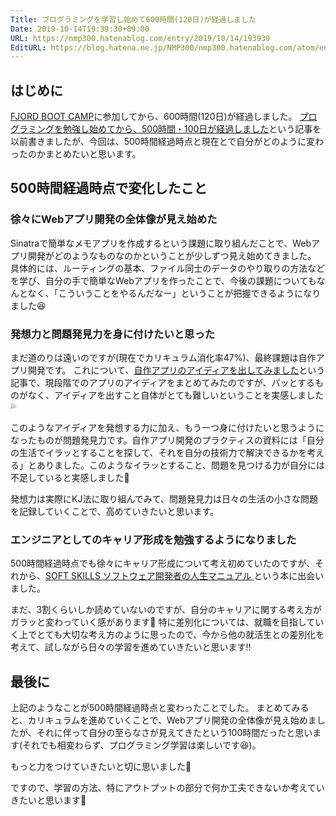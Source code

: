 ```yaml
---
Title: プログラミングを学習し始めて600時間(120日)が経過しました
Date: 2019-10-14T19:39:30+09:00
URL: https://nmp300.hatenablog.com/entry/2019/10/14/193930
EditURL: https://blog.hatena.ne.jp/NMP300/nmp300.hatenablog.com/atom/entry/26006613449429996
---
```


## はじめに

[FJORD BOOT CAMP](https://bootcamp.fjord.jp/)に参加してから、600時間(120日)が経過しました。
[プログラミングを勉強し始めてから、500時間・100日が経過しました](https://nmp300.hatenablog.com/entry/2019/09/27/195503)という記事を以前書きましたが、今回は、500時間経過時点と現在とで自分がどのように変わったのかまとめたいと思います。

## 500時間経過時点で変化したこと

### 徐々にWebアプリ開発の全体像が見え始めた

Sinatraで簡単なメモアプリを作成するという課題に取り組んだことで、Webアプリ開発がどのようなものなのかということが少しずつ見え始めてきました。
具体的には、ルーティングの基本、ファイル同士のデータのやり取りの方法などを学び、自分の手で簡単なWebアプリを作ったことで、今後の課題についてもなんとなく、「こういうことをやるんだなー」ということが把握できるようになりました😆

### 発想力と問題発見力を身に付けたいと思った

まだ道のりは遠いのですが(現在でカリキュラム消化率47%)、最終課題は自作アプリ開発です。
これについて、[自作アプリのアイディアを出してみました](https://nmp300.hatenablog.com/entry/2019/10/10/194927)という記事で、現段階でのアプリのアイディアをまとめてみたのですが、パッとするものがなく、アイディアを出すこと自体がとても難しいということを実感しました💦

このようなアイディアを発想する力に加え、もう一つ身に付けたいと思うようになったものが問題発見力です。自作アプリ開発のプラクティスの資料には「自分の生活でイラッとすることを探して、それを自分の技術力で解決できるかを考える」とありました。このようなイラッとすること、問題を見つける力が自分には不足していると実感しました🤔

発想力は実際にKJ法に取り組んでみて、問題発見力は日々の生活の小さな問題を記録していくことで、高めていきたいと思います。

### エンジニアとしてのキャリア形成を勉強するようになりました

500時間経過時点でも徐々にキャリア形成について考え初めていたのですが、それから、[SOFT SKILLS ソフトウェア開発者の人生マニュアル ](https://www.amazon.co.jp/SOFT-SKILLS-%E3%82%BD%E3%83%95%E3%83%88%E3%82%A6%E3%82%A7%E3%82%A2%E9%96%8B%E7%99%BA%E8%80%85%E3%81%AE%E4%BA%BA%E7%94%9F%E3%83%9E%E3%83%8B%E3%83%A5%E3%82%A2%E3%83%AB-%E3%82%B8%E3%83%A7%E3%83%B3%E3%83%BB%E3%82%BD%E3%83%B3%E3%83%A1%E3%82%BA/dp/4822251551)という本に出会いました。

まだ、3割くらいしか読めていないのですが、自分のキャリアに関する考え方がガラッと変わっていく感があります🤭
特に差別化については、就職を目指していく上でとても大切な考え方のように思ったので、今から他の就活生との差別化を考えて、試しながら日々の学習を進めていきたいと思います‼️

## 最後に

上記のようなことが500時間経過時点と変わったことでした。
まとめてみると、カリキュラムを進めていくことで、Webアプリ開発の全体像が見え始めましたが、それに伴って自分の至らなさが見えてきたという100時間だったと思います(それでも相変わらず、プログラミング学習は楽しいです😆)。

もっと力をつけていきたいと切に思いました🤔

ですので、学習の方法、特にアウトプットの部分で何か工夫できないか考えていきたいと思います💪
